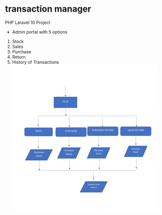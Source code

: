 # transaction manager
 PHP Laravel 10 Project
 
* Admin portal with 5 options
1. Stock
2. Sales
3. Purchase
4. Return
5. History of Transactions
 ![alt text](https://github.com/jasonjpulikkottil/transaction_manager/blob/main/overview.jpg?raw=true)
